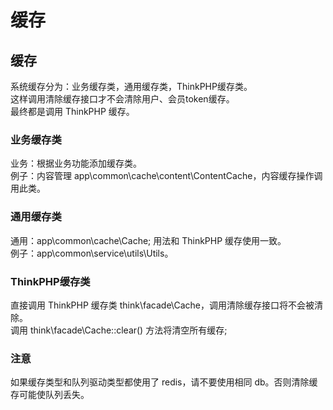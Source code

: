 # 缓存

## 缓存
系统缓存分为：业务缓存类，通用缓存类，ThinkPHP缓存类。  
这样调用清除缓存接口才不会清除用户、会员token缓存。  
最终都是调用 ThinkPHP 缓存。

### 业务缓存类
业务：根据业务功能添加缓存类。  
例子：内容管理 app\common\cache\content\ContentCache，内容缓存操作调用此类。

### 通用缓存类
通用：app\common\cache\Cache; 用法和 ThinkPHP 缓存使用一致。  
例子：app\common\service\utils\Utils。

### ThinkPHP缓存类
直接调用 ThinkPHP 缓存类 think\facade\Cache，调用清除缓存接口将不会被清除。  
调用 think\facade\Cache::clear() 方法将清空所有缓存; 

### 注意
如果缓存类型和队列驱动类型都使用了 redis，请不要使用相同 db。否则清除缓存可能使队列丢失。

